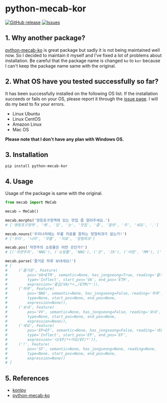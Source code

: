 # python-mecab-kor
<a href="https://github.com/hyunwoongko/python-mecab-kor/releases"><img alt="GitHub release" src="https://img.shields.io/github/release/hyunwoongko/python-mecab-kor.svg" /></a>
<a href="https://github.com/hyunwoongko/python-mecab-kor/issues"><img alt="Issues" src="https://img.shields.io/github/issues/hyunwoongko/python-mecab-kor"/></a>

## 1. Why another package? 
[python-mecab-ko](https://github.com/jonghwanhyeon/python-mecab-ko) is great package but sadly it is not being maintained well now.
So I decided to maintain it myself and I've fixed a lot of problems about installation.
Be careful that the package name is changed `ko` to `kor` because I can't keep the package name same with the original.

## 2. What OS have you tested successfully so far?
It has been successfully installed on the following OS list.
If the installation succeeds or fails on your OS, please report it through the [issue page](https://github.com/hyunwoongko/python-mecab-kor/issues). 
I will do my best to fix your errors. 

- Linux Ubuntu
- Linux CentOS
- Amazon Linux
- Mac OS

**Please note that I don't have any plan with Windows OS.**

## 3. Installation
```
pip install python-mecab-kor
```

## 4. Usage
Usage of the package is same with the original.

```python
from mecab import MeCab

mecab = MeCab()

mecab.morphs('영등포구청역에 있는 맛집 좀 알려주세요.')
# ['영등포구청역', '에', '있', '는', '맛집', '좀', '알려', '주', '세요', '.']

mecab.nouns('우리나라에는 무릎 치료를 잘하는 정형외과가 없는가!')
# ['우리', '나라', '무릎', '치료', '정형외과']

mecab.pos('자연주의 쇼핑몰은 어떤 곳인가?')
# [('자연주의', 'NNG'), ('쇼핑몰', 'NNG'), ('은', 'JX'), ('어떤', 'MM'), ('곳', 'NNG'), ('인가', 'VCP+EF'), ('?', 'SF')]

mecab.parse('즐거운 하루 보내세요!')
# [
#     ('즐거운', Feature(
#         pos='VA+ETM', semantic=None, has_jongseong=True, reading='즐거운',
#         type='Inflect', start_pos='VA', end_pos='ETM',
#         expression='즐겁/VA/*+ᆫ/ETM/*')),
#     ('하루', Feature(
#         pos='NNG', semantic=None, has_jongseong=False, reading='하루',
#         type=None, start_pos=None, end_pos=None,
#         expression=None)),
#     ('보내', Feature(
#         pos='VV', semantic=None, has_jongseong=False, reading='보내',
#         type=None, start_pos=None, end_pos=None,
#         expression=None)),
#     ('세요', Feature(
#         pos='EP+EF', semantic=None, has_jongseong=False, reading='세요',
#         type='Inflect', start_pos='EP', end_pos='EF',
#         expression='시/EP/*+어요/EF/*')),
#     ('!', Feature(
#         pos='SF', semantic=None, has_jongseong=None, reading=None,
#         type=None, start_pos=None, end_pos=None,
#         expression=None))
# ]
```

## 5. References
- [konlpy](https://github.com/konlpy/konlpy/)
- [python-mecab-ko](https://github.com/jonghwanhyeon/python-mecab-ko)
